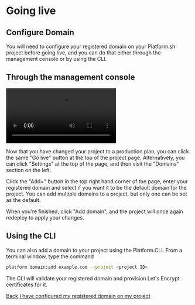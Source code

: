 # Going live

## Configure Domain

You will need to configure your registered domain on your Platform.sh project before going live, and you can do that either through the management console or by using the CLI.

## Through the management console

<video controls>
  <source src="/videos/management-console/set-domain-mc.mp4" type="video/mp4">
</video>

Now that you have changed your project to a production plan, you can click the same "Go live" button at the top of the project page. Alternatively, you can click "Settings" at the top of the page, and then visit the "Domains" section on the left.

Click the "Add+" button in the top right hand corner of the page, enter your registered domain and select if you want it to be the default domain for the project. You can add multiple domains to a project, but only one can be set as the default.

When you're finished, click "Add domain", and the project will once again redeploy to apply your changes.

## Using the CLI

You can also add a domain to your project using the Platform.CLI. From a terminal window, type the command

```bash
platform domain:add example.com --project <project ID>
```

The CLI will validate your registered domain and provision Let's Encrypt certificates for it.


<div class="buttons">
  <a href="#" class="prev-link button-link">Back</a>
  <a href="#" class="next-link button-link">I have configured my registered domain on my project</a>
</div>
